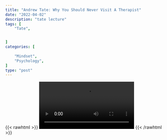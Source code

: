 ```yaml
---
title: "Andrew Tate: Why You Should Never Visit A Therapist"
date: "2022-04-02"
description: "tate lecture"
tags: [
    "Tate",


]
categories: [
    
    "Mindset",
    "Psychology",
]
type: "post"
---
```

{{< rawhtml >}}
    <video width="auto" height="auto" controls>
        <source src="" type="video/mp4"> 
    </video>
{{< /rawhtml >}}